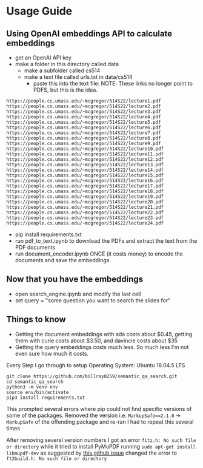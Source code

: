 # Usage Guide

## Using OpenAI embeddings API to calculate embeddings
* get an OpenAI API key
* make a folder in this directory called data
  * make a subfolder called cs514
  * make a text file called urls.txt in data/cs514
    * paste this into the text file:  NOTE: These links no longer point to PDFS, but this is the idea.
```
https://people.cs.umass.edu/~mcgregor/514S22/lecture1.pdf
https://people.cs.umass.edu/~mcgregor/514S22/lecture2.pdf
https://people.cs.umass.edu/~mcgregor/514S22/lecture3.pdf
https://people.cs.umass.edu/~mcgregor/514S22/lecture4.pdf
https://people.cs.umass.edu/~mcgregor/514S22/lecture5.pdf
https://people.cs.umass.edu/~mcgregor/514S22/lecture6.pdf
https://people.cs.umass.edu/~mcgregor/514S22/lecture7.pdf
https://people.cs.umass.edu/~mcgregor/514S22/lecture8.pdf
https://people.cs.umass.edu/~mcgregor/514S22/lecture9.pdf
https://people.cs.umass.edu/~mcgregor/514S22/lecture10.pdf
https://people.cs.umass.edu/~mcgregor/514S22/lecture11.pdf
https://people.cs.umass.edu/~mcgregor/514S22/lecture12.pdf
https://people.cs.umass.edu/~mcgregor/514S22/lecture13.pdf
https://people.cs.umass.edu/~mcgregor/514S22/lecture14.pdf
https://people.cs.umass.edu/~mcgregor/514S22/lecture15.pdf
https://people.cs.umass.edu/~mcgregor/514S22/lecture16.pdf
https://people.cs.umass.edu/~mcgregor/514S22/lecture17.pdf
https://people.cs.umass.edu/~mcgregor/514S22/lecture18.pdf
https://people.cs.umass.edu/~mcgregor/514S22/lecture19.pdf
https://people.cs.umass.edu/~mcgregor/514S22/lecture20.pdf
https://people.cs.umass.edu/~mcgregor/514S22/lecture21.pdf
https://people.cs.umass.edu/~mcgregor/514S22/lecture22.pdf
https://people.cs.umass.edu/~mcgregor/514S22/lecture23.pdf
https://people.cs.umass.edu/~mcgregor/514S22/lecture24.pdf
```
* pip install requirements.txt
* run pdf_to_text.ipynb to download the PDFs and extract the text from the PDF documents
* run document_encoder.ipynb ONCE (it costs money) to encode the documents and save the embeddings

## Now that you have the embeddings
* open search_engine.ipynb and modify the last cell
* set query = "some question you want to search the slides for"

## Things to know
* Getting the document embeddings with ada costs about $0.45, getting them with curie costs about $3.50, and davincie costs about $35
* Getting the query embeddings costs much less. So much less I'm not even sure how much it costs.



Every Step I go through to setup
Operating System: Ubuntu 18.04.5 LTS

```
git clone https://github.com/billray0259/semantic_qa_search.git
cd semantic_qa_search
python3 -m venv env
source env/bin/activate
pip3 install requirements.txt
```
This prompted several errors where pip could not find specific versions of some of the packages.
Removed the version i.e. `MarkupSafe==2.1.0` -> `MarkupSafe` of the offending package and re-ran
I had to repeat this several times

After removing several version numbers I got an error `fitz.h: No such file or directory` while it tried to install PyMuPDF
running `sudo apt-get install libmupdf-dev` as suggested by [this github issue](https://github.com/pymupdf/PyMuPDF/issues/78) changed the error to `ft2build.h: No such file or directory`


